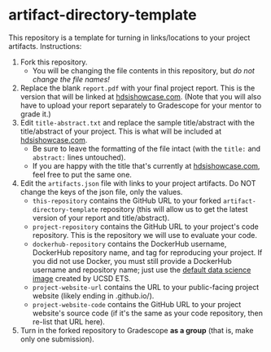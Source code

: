 # artifact-directory-template

This repository is a template for turning in links/locations to your
project artifacts. Instructions:

1. Fork this repository.
   * You will be changing the file contents in this repository, but
     *do not change the file names!*
2. Replace the blank `report.pdf` with your final project report. This is the version that will be linked at [hdsishowcase.com](https://hdsishowcase.com). (Note that you will also have to upload your report separately to Gradescope for your mentor to grade it.)
3. Edit `title-abstract.txt` and replace the sample title/abstract
   with the title/abstract of your project. This is what will be included at [hdsishowcase.com](https://hdsishowcase.com).
   * Be sure to leave the formatting of the file intact (with the
     `title:` and `abstract:` lines untouched).
   * If you are happy with the title that's currently at [hdsishowcase.com](https://hdsishowcase.com), feel free to put the same one.
4. Edit the `artifacts.json` file with links to your project
   artifacts. Do NOT change the keys of the json file, only the
   values.
   * `this-repository` contains the GitHub URL to your forked
     `artifact-directory-template` repository (this will allow us to
     get the latest version of your report and title/abstract).
   * `project-repository` contains the GitHub URL to your project's code repository. This is the repository we will use to evaluate your code.
   * `dockerhub-repository` contains the DockerHub username, DockerHub
     repository name, and tag for reproducing your project. If you did not use Docker, you must still provide a DockerHub username and repository name; just use the [default data science image](https://hub.docker.com/r/ucsdets/datahub-base-notebook) created by UCSD ETS.
   * `project-website-url` contains the URL to your public-facing project website (likely ending in .github.io/<some project name>).
   * `project-website-code` contains the GitHub URL to your project
     website's source code (if it's the same as your code repository,
     then re-list that URL here).
5. Turn in the forked repository to Gradescope **as a group** (that is, make only one submission).
